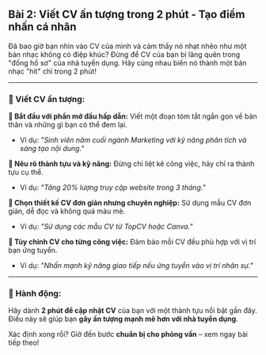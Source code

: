 ## Bài 2: Viết CV ấn tượng trong 2 phút - Tạo điểm nhấn cá nhân

Đã bao giờ bạn nhìn vào CV của mình và cảm thấy nó nhạt nhẽo như một bản nhạc không có điệp khúc? Đừng để CV của bạn bị lãng quên trong "đống hồ sơ" của nhà tuyển dụng. Hãy cùng nhau biến nó thành một bản nhạc "hit" chỉ trong 2 phút!

---

### 📌 Viết CV ấn tượng:

**🔹 Bắt đầu với phần mở đầu hấp dẫn:**
Viết một đoạn tóm tắt ngắn gọn về bản thân và những gì bạn có thể đem lại.  
- Ví dụ: *"Sinh viên năm cuối ngành Marketing với kỹ năng phân tích và sáng tạo nội dung."*

**🔹 Nêu rõ thành tựu và kỹ năng:**
Đừng chỉ liệt kê công việc, hãy chỉ ra thành tựu cụ thể.  
- Ví dụ: *"Tăng 20% lượng truy cập website trong 3 tháng."*

**🔹 Chọn thiết kế CV đơn giản nhưng chuyên nghiệp:**
Sử dụng mẫu CV đơn giản, dễ đọc và không quá màu mè.  
- Ví dụ: *"Sử dụng các mẫu CV từ TopCV hoặc Canva."*

**🔹 Tùy chỉnh CV cho từng công việc:**
Đảm bảo mỗi CV đều phù hợp với vị trí bạn ứng tuyển.  
- Ví dụ: *"Nhấn mạnh kỹ năng giao tiếp nếu ứng tuyển vào vị trí nhân sự."*

---

### 🚀 Hành động:

Hãy dành **2 phút để cập nhật CV** của bạn với một thành tựu nổi bật gần đây.  
Điều này sẽ giúp bạn **gây ấn tượng mạnh mẽ hơn với nhà tuyển dụng**.  

Xác định xong rồi? Giờ đến bước **chuẩn bị cho phỏng vấn** – xem ngay bài tiếp theo!